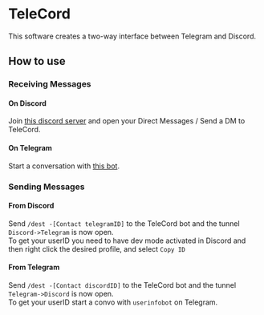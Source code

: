 # TeleCord

This software creates a two-way interface between Telegram and Discord.

## How to use

### Receiving Messages
#### On Discord
Join [this discord server](https://discord.gg/dmMev8d) and open your Direct Messages / Send a DM to TeleCord.
#### On Telegram
Start a conversation with [this bot](https://t.me/millefeuilleTeleCordBot).

### Sending Messages
#### From Discord
Send `/dest -[Contact telegramID]` to the TeleCord bot and the tunnel `Discord->Telegram` is now open.\
To get your userID you need to have dev mode activated in Discord and then right click the desired profile, and select `Copy ID`
#### From Telegram
Send `/dest -[Contact discordID]` to the TeleCord bot and the tunnel `Telegram->Discord` is now open.\
To get your userID start a convo with `userinfobot` on Telegram.
